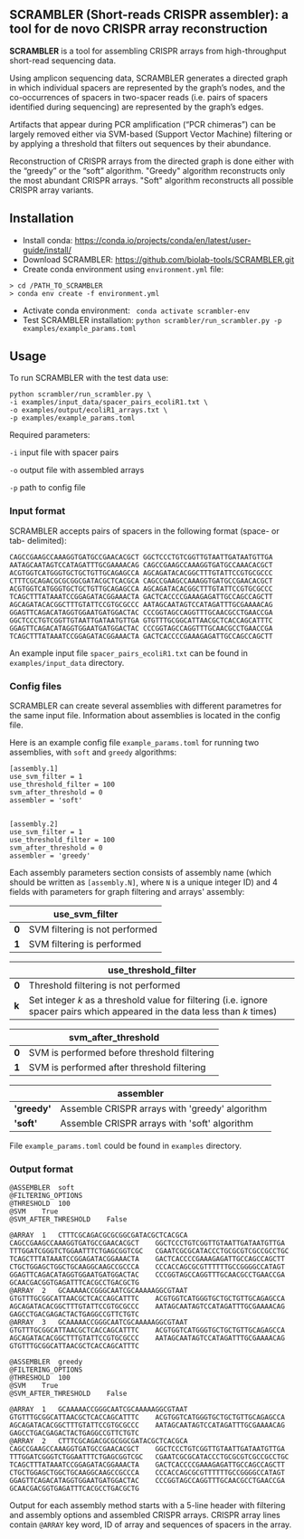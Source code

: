 ## SCRAMBLER (Short-reads CRISPR assembler): a tool for de novo CRISPR array reconstruction

**SCRAMBLER** is a tool for assembling CRISPR arrays from high-throughput short-read sequencing data.

Using amplicon sequencing data, SCRAMBLER generates a directed graph in which individual spacers are represented by the graph’s nodes, and the co-occurrences of spacers in two-spacer reads (i.e. pairs of spacers identified during sequencing) are represented by the graph’s edges. 

Artifacts that appear during PCR amplification (“PCR chimeras”) can be largely removed either via SVM-based (Support Vector Machine) filtering or by applying a threshold that filters out sequences by their abundance.

Reconstruction of CRISPR arrays from the directed graph is done either with the “greedy” or the “soft” algorithm. "Greedy" algorithm reconstructs only the most abundant CRISPR arrays. "Soft" algorithm reconstructs all possible CRISPR array variants.


## Installation
* Install conda:
https://conda.io/projects/conda/en/latest/user-guide/install/
* Download SCRAMBLER:
https://github.com/biolab-tools/SCRAMBLER.git
* Create conda environment using `environment.yml` file:
```
> cd /PATH_TO_SCRAMBLER
> conda env create -f environment.yml
```
* Activate conda environment:
``` conda activate scrambler-env```
* Test SCRAMBLER installation:
``` python scrambler/run_scrambler.py -p examples/example_params.toml ```




## Usage
To run SCRAMBLER with the test data use:
``` 
python scrambler/run_scrambler.py \
-i examples/input_data/spacer_pairs_ecoliR1.txt \
-o examples/output/ecoliR1_arrays.txt \
-p examples/example_params.toml 
```
Required parameters:

`-i` input file with spacer pairs

`-o` output file with assembled arrays

`-p` path to config file

### Input format
SCRAMBLER accepts pairs of spacers in the following format (space- or tab- delimited):
```
CAGCCGAAGCCAAAGGTGATGCCGAACACGCT GGCTCCCTGTCGGTTGTAATTGATAATGTTGA
AATAGCAATAGTCCATAGATTTGCGAAAACAG CAGCCGAAGCCAAAGGTGATGCCAAACACGCT
ACGTGGTCATGGGTGCTGCTGTTGCAGAGCCA AGCAGATACACGGCTTTGTATTCCGTGCGCCC
CTTTCGCAGACGCGCGGCGATACGCTCACGCA CAGCCGAAGCCAAAGGTGATGCCGAACACGCT
ACGTGGTCATGGGTGCTGCTGTTGCAGAGCCA AGCAGATACACGGCTTTGTATTCCGTGCGCCC
TCAGCTTTATAAATCCGGAGATACGGAAACTA GACTCACCCCGAAAGAGATTGCCAGCCAGCTT
AGCAGATACACGGCTTTGTATTCCGTGCGCCC AATAGCAATAGTCCATAGATTTGCGAAAACAG
GGAGTTCAGACATAGGTGGAATGATGGACTAC CCCGGTAGCCAGGTTTGCAACGCCTGAACCGA
GGCTCCCTGTCGGTTGTAATTGATAATGTTGA GTGTTTGCGGCATTAACGCTCACCAGCATTTC
GGAGTTCAGACATAGGTGGAATGATGGACTAC CCCGGTAGCCAGGTTTGCAACGCCTGAACCGA
TCAGCTTTATAAATCCGGAGATACGGAAACTA GACTCACCCCGAAAGAGATTGCCAGCCAGCTT
```
An example input file `spacer_pairs_ecoliR1.txt` can be found in `examples/input_data` directory.

### Config files
SCRAMBLER can create several assemblies with different parametres for the same input file. Information about assemblies is located in the config file. 

Here is an example config file `example_params.toml` for running two assemblies, with `soft` and `greedy` algorithms: 

```
[assembly.1]
use_svm_filter = 1 
use_threshold_filter = 100
svm_after_threshold = 0 
assembler = 'soft'


[assembly.2] 
use_svm_filter = 1
use_threshold_filter = 100
svm_after_threshold = 0
assembler = 'greedy'
```




Each assembly parameters section consists of assembly name (which should be written as `[assembly.N]`, where `N` is a unique integer ID) and 4 fields with parameters for graph filtering and arrays' assembly:

<table>
    <thead>
        <tr>
            <th colspan=2>use_svm_filter</th>
        </tr>
    </thead>
    <tbody>
        <tr>
            <td style="font-weight:bold">0</td>
            <td>SVM filtering is not performed</td>
        </tr>
        <tr>
            <td style="font-weight:bold">1</td>
            <td>SVM filtering is performed</td>
        </tr>
    </tbody>
</table>

<table>
    <thead>
        <tr>
            <th colspan=2>use_threshold_filter</th>
        </tr>
    </thead>
    <tbody>
        <tr>
            <td style="font-weight:bold">0</td>
            <td>Threshold filtering is not performed</td>
        </tr>
        <tr>
            <td style="font-weight:bold">k</td>
            <td>Set integer <i>k</i> as a threshold value for filtering (i.e. ignore spacer pairs which appeared in the data less than <i>k</i> times)</td>
        </tr>
    </tbody>
</table>

<table>
    <thead>
        <tr>
            <th colspan=2>svm_after_threshold</th>
        </tr>
    </thead>
    <tbody>
        <tr>
            <td style="font-weight:bold">0</td>
            <td>SVM is performed before threshold filtering</td>
        </tr>
        <tr>
            <td style="font-weight:bold">1</td>
            <td>SVM is performed after threshold filtering</td>
        </tr>
    </tbody>
</table>


<table>
    <thead>
        <tr>
            <th colspan=2>assembler</th>
        </tr>
    </thead>
    <tbody>
        <tr>
            <td style="font-weight:bold">'greedy'</td>
            <td>Assemble CRISPR arrays with 'greedy' algorithm </td>
        </tr>
        <tr>
            <td style="font-weight:bold">'soft'</td>
            <td>Assemble CRISPR arrays with 'soft' algorithm</td>
        </tr>
    </tbody>
</table>

File `example_params.toml` could be found in `examples` directory.
### Output format
```
@ASSEMBLER	soft
@FILTERING_OPTIONS
@THRESHOLD	100
@SVM	True
@SVM_AFTER_THRESHOLD	False

@ARRAY	1	CTTTCGCAGACGCGCGGCGATACGCTCACGCA	CAGCCGAAGCCAAAGGTGATGCCGAACACGCT	GGCTCCCTGTCGGTTGTAATTGATAATGTTGA	TTTGGATCGGGTCTGGAATTTCTGAGCGGTCGC	CGAATCGCGCATACCCTGCGCGTCGCCGCCTGC	TCAGCTTTATAAATCCGGAGATACGGAAACTA	GACTCACCCCGAAAGAGATTGCCAGCCAGCTT	CTGCTGGAGCTGGCTGCAAGGCAAGCCGCCCA	CCCACCAGCGCGTTTTTTGCCGGGGCCATAGT	GGAGTTCAGACATAGGTGGAATGATGGACTAC	CCCGGTAGCCAGGTTTGCAACGCCTGAACCGA	GCAACGACGGTGAGATTTCACGCCTGACGCTG
@ARRAY	2	GCAAAAACCGGGCAATCGCAAAAAGGCGTAAT	GTGTTTGCGGCATTAACGCTCACCAGCATTTC	ACGTGGTCATGGGTGCTGCTGTTGCAGAGCCA	AGCAGATACACGGCTTTGTATTCCGTGCGCCC	AATAGCAATAGTCCATAGATTTGCGAAAACAG	GAGCCTGACGAGACTACTGAGGCCGTTCTGTC
@ARRAY	3	GCAAAAACCGGGCAATCGCAAAAAGGCGTAAT	GTGTTTGCGGCATTAACGCTCACCAGCATTTC	ACGTGGTCATGGGTGCTGCTGTTGCAGAGCCA	AGCAGATACACGGCTTTGTATTCCGTGCGCCC	AATAGCAATAGTCCATAGATTTGCGAAAACAG	GTGTTTGCGGCATTAACGCTCACCAGCATTTC

@ASSEMBLER	greedy
@FILTERING_OPTIONS
@THRESHOLD	100
@SVM	True
@SVM_AFTER_THRESHOLD	False

@ARRAY	1	GCAAAAACCGGGCAATCGCAAAAAGGCGTAAT	GTGTTTGCGGCATTAACGCTCACCAGCATTTC	ACGTGGTCATGGGTGCTGCTGTTGCAGAGCCA	AGCAGATACACGGCTTTGTATTCCGTGCGCCC	AATAGCAATAGTCCATAGATTTGCGAAAACAG	GAGCCTGACGAGACTACTGAGGCCGTTCTGTC
@ARRAY	2	CTTTCGCAGACGCGCGGCGATACGCTCACGCA	CAGCCGAAGCCAAAGGTGATGCCGAACACGCT	GGCTCCCTGTCGGTTGTAATTGATAATGTTGA	TTTGGATCGGGTCTGGAATTTCTGAGCGGTCGC	CGAATCGCGCATACCCTGCGCGTCGCCGCCTGC	TCAGCTTTATAAATCCGGAGATACGGAAACTA	GACTCACCCCGAAAGAGATTGCCAGCCAGCTT	CTGCTGGAGCTGGCTGCAAGGCAAGCCGCCCA	CCCACCAGCGCGTTTTTTGCCGGGGCCATAGT	GGAGTTCAGACATAGGTGGAATGATGGACTAC	CCCGGTAGCCAGGTTTGCAACGCCTGAACCGA	GCAACGACGGTGAGATTTCACGCCTGACGCTG
```

Output for each assembly method starts with a 5-line header with filtering and assembly options and assembled CRISPR arrays. CRISPR array lines contain `@ARRAY` key word, ID of array and sequences of spacers in the array.
